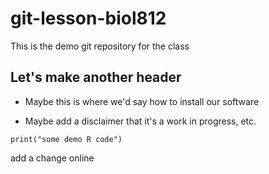 # git-lesson-biol812
This is the demo git repository for the class

## Let's make another header

* Maybe this is where we'd say how to install our software

* Maybe add a disclaimer that it's a work in progress, etc.

```{r}
print("some demo R code")
```

add a change online
